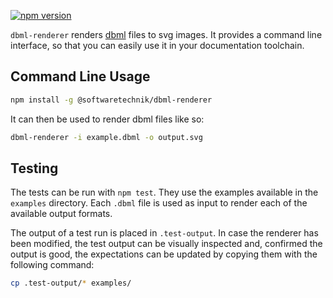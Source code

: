 [![npm version](https://img.shields.io/npm/v/@softwaretechnik/dbml-renderer)](https://www.npmjs.com/package/@softwaretechnik/dbml-renderer)

`dbml-renderer` renders [dbml](https://www.dbml.org/home/) files to svg images.
It provides a command line interface, so that you can easily use it in your
documentation toolchain.

## Command Line Usage

```bash
npm install -g @softwaretechnik/dbml-renderer
```

It can then be used to render dbml files like so:

```bash
dbml-renderer -i example.dbml -o output.svg
```

## Testing

The tests can be run with `npm test`. They use the examples available in the
`examples` directory. Each `.dbml` file is used as input to render each of the
available output formats.

The output of a test run is placed in `.test-output`. In case the renderer has
been modified, the test output can be visually inspected and, confirmed the
output is good, the expectations can be updated by copying them with the
following command:

```bash
cp .test-output/* examples/
```
